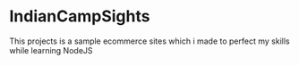 # IndianCampSights
This projects is a sample ecommerce sites which i made to perfect my skills while learning NodeJS
